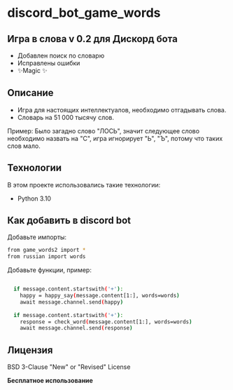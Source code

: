 # discord_bot_game_words
## Игра в слова v 0.2 для Дискорд бота

- Добавлен поиск по словарю
- Исправлены ошибки
- ✨Magic ✨

## Описание

- Игра для настоящих интеллектуалов, необходимо отгадывать слова.
- Словарь на 51 000 тысячу слов.


Пример: Было загадно слово "ЛОСЬ", значит следующее слово необходимо назвать на "С", игра игнорирует "Ь", "Ъ", потому что таких слов мало.

## Технологии

В этом проекте использовались такие технологии:

- Python 3.10


## Как добавить в discord bot


Добавьте импорты:

```sh
from game_words2 import *
from russian import words
```

Добавьте функции, пример:

```sh

  if message.content.startswith('+'):
    happy = happy_say(message.content[1:], words=words)
    await message.channel.send(happy)
  
  if message.content.startswith('+'):
    response = check_word(message.content[1:], words=words)
    await message.channel.send(response)
```


## Лицензия

BSD 3-Clause "New" or "Revised" License

**Бесплатное использование**

